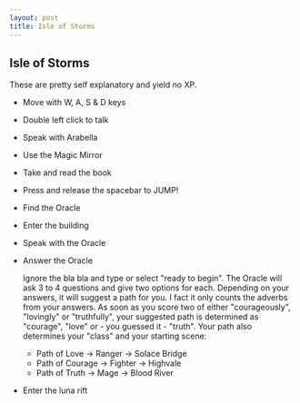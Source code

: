 ```yaml
---
layout: post
title: Isle of Storms
---
```


## Isle of Storms

These are pretty self explanatory and yield no XP.

* Move with W, A, S & D keys
* Double left click to talk 
* Speak with Arabella
* Use the Magic Mirror
* Take and read the book
* Press and release the spacebar to JUMP!
* Find the Oracle
* Enter the building
* Speak with the Oracle
* Answer the Oracle

    Ignore the bla bla and type or select "ready to begin". The Oracle will ask 3 to 4 questions and give two options for each. Depending on your answers, it will suggest a path for you. I fact it only counts the adverbs from your answers. As soon as you score two of either "courageously", "lovingly" or "truthfully", your suggested path is determined as "courage", "love" or - you guessed it - "truth". Your path also determines your "class" and your starting scene:
  
    * Path of Love -> Ranger -> Solace Bridge
    * Path of Courage -> Fighter -> Highvale
    * Path of Truth -> Mage -> Blood River

* Enter the luna rift
